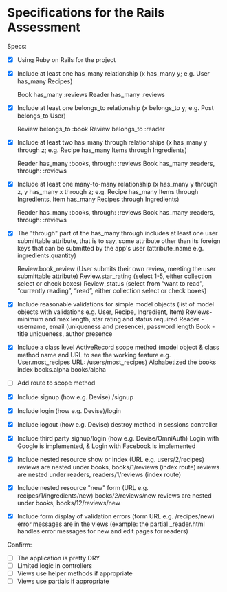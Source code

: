 # Specifications for the Rails Assessment

Specs:
- [x] Using Ruby on Rails for the project

- [X] Include at least one has_many relationship (x has_many y; e.g. User has_many Recipes) 
    
    Book has_many :reviews
	Reader has_many :reviews

- [X] Include at least one belongs_to relationship (x belongs_to y; e.g. Post belongs_to User)
    
    Review belongs_to :book
	Review belongs_to :reader

- [X] Include at least two has_many through relationships (x has_many y through z; e.g. Recipe has_many Items through Ingredients)
    
    Reader has_many :books, through: :reviews
 	Book has_many :readers, through: :reviews

- [X] Include at least one many-to-many relationship (x has_many y through z, y has_many x through z; e.g. Recipe has_many Items through Ingredients, Item has_many Recipes through Ingredients)
    
    Reader has_many :books, through: :reviews
 	Book has_many :readers, through: :reviews

- [X] The "through" part of the has_many through includes at least one user submittable attribute, that is to say, some attribute other than its foreign keys that can be submitted by the app's user (attribute_name e.g. ingredients.quantity)
    
    Review.book_review	(User submits their own review, meeting the user submittable attribute)
	Review.star_rating (select 1-5, either collection select or check boxes)
	Review_status (select from “want to read”, “currently reading”, “read”, either collection select or check boxes)

- [X] Include reasonable validations for simple model objects (list of model objects with validations e.g. User, Recipe, Ingredient, Item)
	Reviews- minimum and max length, star rating and status required 
	Reader - username, email (uniqueness and presence), password length
	Book - title uniqueness, author presence

- [X] Include a class level ActiveRecord scope method (model object & class method name and URL to see the working feature e.g. User.most_recipes URL: /users/most_recipes)
	Alphabetized the books index  books.alpha  books/alpha
- [ ] Add route to scope method

- [X] Include signup (how e.g. Devise) /signup
- [X] Include login (how e.g. Devise)/login
- [X] Include logout (how e.g. Devise) destroy method in sessions controller
- [X] Include third party signup/login (how e.g. Devise/OmniAuth)
	Login with Google is implemented, & Login with Facebook is implemented
- [X] Include nested resource show or index (URL e.g. users/2/recipes)
	reviews are nested under books,  books/1/reviews  (index route)
	reviews are nested under readers, readers/1/reviews (index route)
- [X] Include nested resource "new" form (URL e.g. recipes/1/ingredients/new)
	books/2/reviews/new
	reviews are nested under books, books/12/reviews/new
- [X] Include form display of validation errors (form URL e.g. /recipes/new) 
	error messages are in the views (example: the partial _reader.html handles error messages for new and edit pages for readers)

Confirm:
- [ ] The application is pretty DRY
- [ ] Limited logic in controllers
- [ ] Views use helper methods if appropriate
- [ ] Views use partials if appropriate
